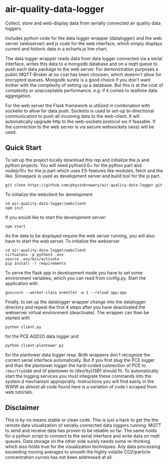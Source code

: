 # air-quality-data-logger
Collect, store and web-display data from serially connected air quality data loggers.

Includes python code for the data logger wrapper (datalogger) and the web server (webserver) and js code for the web interface, which simply displays current and historic data in a echarts.js line chart. 

The data logger wrapper reads data from data logger connected via a serial interface, writes this data to a mongodb database and on a mqtt queue to push each data package to the web server. For demonstration purposes a public MQTT-Broker at no cost has been choosen, which doesnn't allow for encrypted queues. Mongodb surely is a good choice if you don't want bother with the complexity of setting up a database. But this is at the cost of complexity or unacceptable performance, e.g. if it comes to realtime data aggregation. 

For the web server the Flask framework is utilized in combination with socketio to allow for data push. Socketio is used to set-up bi-directional communication to push all incoming data to the web-client. It will automatically upgrade http to the web-sockets protocol ws if feasable. If the connection to the web server is via secure websockets (wss) will be used.
## Quick Start
To set up the project locally download this rep and initialize the js and python projects. You will need python3.6+ for the python part and nodejs10+ for the js part which uses ES-features like modules, fetch and the like. Snowpack is used as development server and build tool for the js part.

    git clone https://github.com/phyzzxbrewery/air-quality-data-logger.git
    
To initialize the webclient for development


    cd air-quality-data-logger/webclient    
    npm init

If you would like to start the development server:

    npm start

As the data to be displayed require the web server running, you will also have to start the web server. To initialize the webserver

    cd air-quality-data-logger/webclient
    virtualenv -p python3 .env
    source .env/bin/activate
    pip install -r requirements
    
To serve the flask app in development mode you have to set some environment variables, which you can read from config.py. Start the application with

    gunicorn --worker-class eventlet -w 1 --reload app:app
    
Finally, to set up the datalogger wrapper change into the datalogger directory and repeat the first 4 steps after you have deactivated the webserver virtual environment (deactivate). The wrapper can than be started with

    python client.py
    
for the PCE AQD20 data logger and

    python client-plantower.py
    
for the plantower data logger resp.
Both wrappers don't recognize the correct serial interface automatically. But if you first plug the PCE logger and than the plantower logger the hard-coded connection of PCE to ```/dev/ttyUSB0``` and of plantower to /dev/ttyUSB1 should fit. To automatically start the logging services you must integrate these commands into the system.d mechanism appropriatly. Instructions you will find easily in the WWW as almost all code found here is a variation of code I scraped from web tutorials.
## Disclaimer
This is by no means stable or clean code. This is just a hack to get the the remote data visualization of serially connected data loggers running. MQTT to send and receive data has proven to be reliable so far. The same holds for a python script to connect to the serial interface and write data on mqtt queues. Data storage on the other side surely needs some re-thinking which also holds true for the visualization techniques. Any data processing exceeding moving averages to smooth the highly volatile CO2/particle concentration curves has not been addressed at all. 
